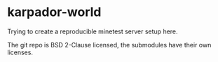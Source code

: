 # karpador-world
Trying to create a reproducible minetest server setup here.

The git repo is BSD 2-Clause licensed, the submodules have their own licenses.
